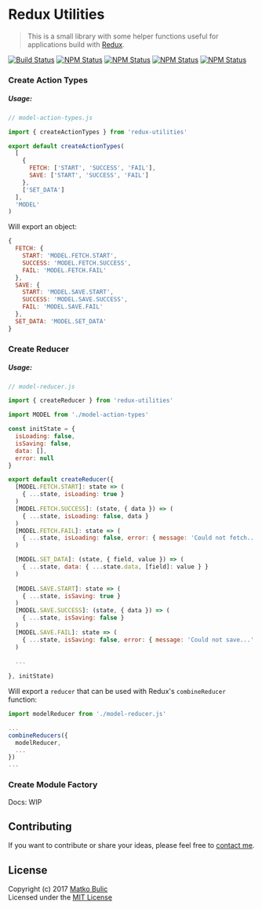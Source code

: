 # Redux Utilities
> This is a small library with some helper functions useful for applications build with [Redux](redux.js.org).


[![Build Status](https://img.shields.io/travis/bulicmatko/redux-utilities.svg?style=flat-square)](https://travis-ci.org/bulicmatko/redux-utilities)
[![NPM Status](https://img.shields.io/npm/v/redux-utilities.svg?style=flat-square)](https://www.npmjs.com/package/redux-utilities)
[![NPM Status](https://img.shields.io/npm/dm/redux-utilities.svg?style=flat-square)](http://npm-stat.com/charts.html?package=redux-utilities&from=2017-01-01)
[![NPM Status](https://img.shields.io/npm/dt/redux-utilities.svg?style=flat-square)](https://www.npmjs.org/package/redux-utilities)
[![NPM Status](https://img.shields.io/npm/l/redux-utilities.svg?style=flat-square)](https://github.com/bulicmatko/redux-utilities/blob/master/LICENSE)


### Create Action Types

##### Usage:

```js
// model-action-types.js

import { createActionTypes } from 'redux-utilities'

export default createActionTypes(
  [
    {
      FETCH: ['START', 'SUCCESS', 'FAIL'],
      SAVE: ['START', 'SUCCESS', 'FAIL']
    },
    ['SET_DATA']
  ],
  'MODEL'
)
```

Will export an object:

```js
{
  FETCH: {
    START: 'MODEL.FETCH.START',
    SUCCESS: 'MODEL.FETCH.SUCCESS',
    FAIL: 'MODEL.FETCH.FAIL'
  },
  SAVE: {
    START: 'MODEL.SAVE.START',
    SUCCESS: 'MODEL.SAVE.SUCCESS',
    FAIL: 'MODEL.SAVE.FAIL'
  },
  SET_DATA: 'MODEL.SET_DATA'
}
```

### Create Reducer

##### Usage:

```js
// model-reducer.js

import { createReducer } from 'redux-utilities'

import MODEL from './model-action-types'

const initState = {
  isLoading: false,
  isSaving: false,
  data: [],
  error: null
}

export default createReducer({
  [MODEL.FETCH.START]: state => (
    { ...state, isLoading: true }
  )
  [MODEL.FETCH.SUCCESS]: (state, { data }) => (
    { ...state, isLoading: false, data }
  )
  [MODEL.FETCH.FAIL]: state => (
    { ...state, isLoading: false, error: { message: 'Could not fetch...' } }
  )

  [MODEL.SET_DATA]: (state, { field, value }) => (
    { ...state, data: { ...state.data, [field]: value } }
  )
    
  [MODEL.SAVE.START]: state => (
    { ...state, isSaving: true }
  )
  [MODEL.SAVE.SUCCESS]: (state, { data }) => (
    { ...state, isSaving: false }
  )
  [MODEL.SAVE.FAIL]: state => (
    { ...state, isSaving: false, error: { message: 'Could not save...' } }
  )
    
  ...
    
}, initState)
```

Will export a `reducer` that can be used with Redux's `combineReducer` function:

```js
import modelReducer from './model-reducer.js'

...
combineReducers({
  modelReducer,
  ...
})
...
```


### Create Module Factory

Docs: WIP


## Contributing

If you want to contribute or share your ideas, please feel free to [contact me](mailto:bulicmatko@gmail.com).


## License

Copyright (c) 2017 [Matko Bulic](mailto:bulicmatko@gmail.com)  
Licensed under the [MIT License](https://github.com/bulicmatko/redux-utilities/blob/master/LICENSE)
